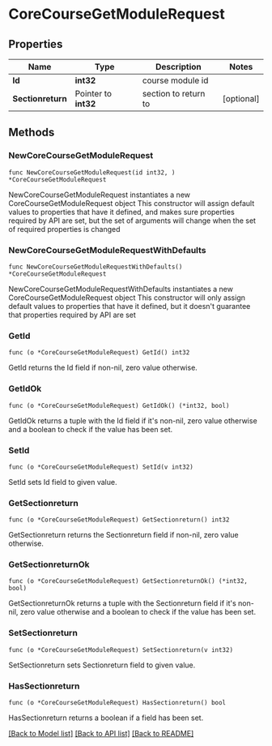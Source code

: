 # CoreCourseGetModuleRequest

## Properties

Name | Type | Description | Notes
------------ | ------------- | ------------- | -------------
**Id** | **int32** | course module id | 
**Sectionreturn** | Pointer to **int32** | section to return to | [optional] 

## Methods

### NewCoreCourseGetModuleRequest

`func NewCoreCourseGetModuleRequest(id int32, ) *CoreCourseGetModuleRequest`

NewCoreCourseGetModuleRequest instantiates a new CoreCourseGetModuleRequest object
This constructor will assign default values to properties that have it defined,
and makes sure properties required by API are set, but the set of arguments
will change when the set of required properties is changed

### NewCoreCourseGetModuleRequestWithDefaults

`func NewCoreCourseGetModuleRequestWithDefaults() *CoreCourseGetModuleRequest`

NewCoreCourseGetModuleRequestWithDefaults instantiates a new CoreCourseGetModuleRequest object
This constructor will only assign default values to properties that have it defined,
but it doesn't guarantee that properties required by API are set

### GetId

`func (o *CoreCourseGetModuleRequest) GetId() int32`

GetId returns the Id field if non-nil, zero value otherwise.

### GetIdOk

`func (o *CoreCourseGetModuleRequest) GetIdOk() (*int32, bool)`

GetIdOk returns a tuple with the Id field if it's non-nil, zero value otherwise
and a boolean to check if the value has been set.

### SetId

`func (o *CoreCourseGetModuleRequest) SetId(v int32)`

SetId sets Id field to given value.


### GetSectionreturn

`func (o *CoreCourseGetModuleRequest) GetSectionreturn() int32`

GetSectionreturn returns the Sectionreturn field if non-nil, zero value otherwise.

### GetSectionreturnOk

`func (o *CoreCourseGetModuleRequest) GetSectionreturnOk() (*int32, bool)`

GetSectionreturnOk returns a tuple with the Sectionreturn field if it's non-nil, zero value otherwise
and a boolean to check if the value has been set.

### SetSectionreturn

`func (o *CoreCourseGetModuleRequest) SetSectionreturn(v int32)`

SetSectionreturn sets Sectionreturn field to given value.

### HasSectionreturn

`func (o *CoreCourseGetModuleRequest) HasSectionreturn() bool`

HasSectionreturn returns a boolean if a field has been set.


[[Back to Model list]](../README.md#documentation-for-models) [[Back to API list]](../README.md#documentation-for-api-endpoints) [[Back to README]](../README.md)


